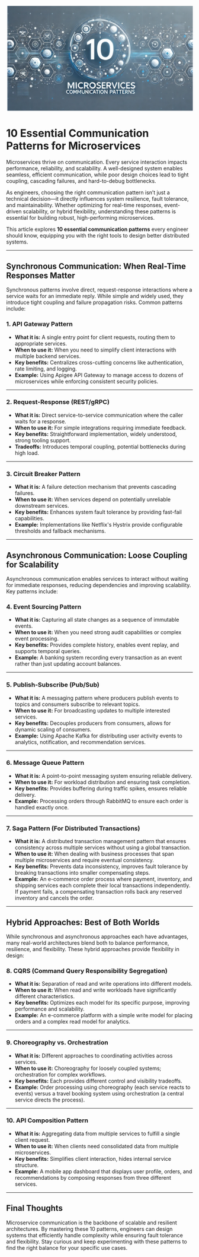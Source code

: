 ![Banner](/assets/2025/10microservice.png)
# 10 Essential Communication Patterns for Microservices

Microservices thrive on communication. Every service interaction impacts performance, reliability, and scalability. A well-designed system enables seamless, efficient communication, while poor design choices lead to tight coupling, cascading failures, and hard-to-debug bottlenecks.

As engineers, choosing the right communication pattern isn’t just a technical decision—it directly influences system resilience, fault tolerance, and maintainability. Whether optimizing for real-time responses, event-driven scalability, or hybrid flexibility, understanding these patterns is essential for building robust, high-performing microservices.

This article explores **10 essential communication patterns** every engineer should know, equipping you with the right tools to design better distributed systems.

---

## Synchronous Communication: When Real-Time Responses Matter

Synchronous patterns involve direct, request-response interactions where a service waits for an immediate reply. While simple and widely used, they introduce tight coupling and failure propagation risks. Common patterns include:

### 1. API Gateway Pattern

- **What it is:** A single entry point for client requests, routing them to appropriate services.  
- **When to use it:** When you need to simplify client interactions with multiple backend services.  
- **Key benefits:** Centralizes cross-cutting concerns like authentication, rate limiting, and logging.  
- **Example:** Using Apigee API Gateway to manage access to dozens of microservices while enforcing consistent security policies.

---

### 2. Request-Response (REST/gRPC)

- **What it is:** Direct service-to-service communication where the caller waits for a response.  
- **When to use it:** For simple integrations requiring immediate feedback.  
- **Key benefits:** Straightforward implementation, widely understood, strong tooling support.  
- **Tradeoffs:** Introduces temporal coupling, potential bottlenecks during high load.

---

### 3. Circuit Breaker Pattern

- **What it is:** A failure detection mechanism that prevents cascading failures.  
- **When to use it:** When services depend on potentially unreliable downstream services.  
- **Key benefits:** Enhances system fault tolerance by providing fast-fail capabilities.  
- **Example:** Implementations like Netflix's Hystrix provide configurable thresholds and fallback mechanisms.

---

## Asynchronous Communication: Loose Coupling for Scalability

Asynchronous communication enables services to interact without waiting for immediate responses, reducing dependencies and improving scalability. Key patterns include:

### 4. Event Sourcing Pattern

- **What it is:** Capturing all state changes as a sequence of immutable events.  
- **When to use it:** When you need strong audit capabilities or complex event processing.  
- **Key benefits:** Provides complete history, enables event replay, and supports temporal queries.  
- **Example:** A banking system recording every transaction as an event rather than just updating account balances.

---

### 5. Publish-Subscribe (Pub/Sub)

- **What it is:** A messaging pattern where producers publish events to topics and consumers subscribe to relevant topics.  
- **When to use it:** For broadcasting updates to multiple interested services.  
- **Key benefits:** Decouples producers from consumers, allows for dynamic scaling of consumers.  
- **Example:** Using Apache Kafka for distributing user activity events to analytics, notification, and recommendation services.

---

### 6. Message Queue Pattern

- **What it is:** A point-to-point messaging system ensuring reliable delivery.  
- **When to use it:** For workload distribution and ensuring task completion.  
- **Key benefits:** Provides buffering during traffic spikes, ensures reliable delivery.  
- **Example:** Processing orders through RabbitMQ to ensure each order is handled exactly once.

---

### 7. Saga Pattern (For Distributed Transactions)

- **What it is:** A distributed transaction management pattern that ensures consistency across multiple services without using a global transaction.  
- **When to use it:** When dealing with business processes that span multiple microservices and require eventual consistency.  
- **Key benefits:** Prevents data inconsistency, improves fault tolerance by breaking transactions into smaller compensating steps.  
- **Example:** An e-commerce order process where payment, inventory, and shipping services each complete their local transactions independently. If payment fails, a compensating transaction rolls back any reserved inventory and cancels the order.

---

## Hybrid Approaches: Best of Both Worlds

While synchronous and asynchronous approaches each have advantages, many real-world architectures blend both to balance performance, resilience, and flexibility. These hybrid approaches provide flexibility in design:

### 8. CQRS (Command Query Responsibility Segregation)

- **What it is:** Separation of read and write operations into different models.  
- **When to use it:** When read and write workloads have significantly different characteristics.  
- **Key benefits:** Optimizes each model for its specific purpose, improving performance and scalability.  
- **Example:** An e-commerce platform with a simple write model for placing orders and a complex read model for analytics.

---

### 9. Choreography vs. Orchestration

- **What it is:** Different approaches to coordinating activities across services.  
- **When to use it:** Choreography for loosely coupled systems; orchestration for complex workflows.  
- **Key benefits:** Each provides different control and visibility tradeoffs.  
- **Example:** Order processing using choreography (each service reacts to events) versus a travel booking system using orchestration (a central service directs the process).

---

### 10. API Composition Pattern

- **What it is:** Aggregating data from multiple services to fulfill a single client request.  
- **When to use it:** When clients need consolidated data from multiple microservices.  
- **Key benefits:** Simplifies client interaction, hides internal service structure.  
- **Example:** A mobile app dashboard that displays user profile, orders, and recommendations by composing responses from three different services.

---

## Final Thoughts

Microservice communication is the backbone of scalable and resilient architectures. By mastering these 10 patterns, engineers can design systems that efficiently handle complexity while ensuring fault tolerance and flexibility. Stay curious and keep experimenting with these patterns to find the right balance for your specific use cases.
